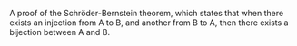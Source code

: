 A proof of the Schröder-Bernstein theorem, which states that when there exists an injection from A to B, and another from B to A, then there exists a bijection between A and B.
